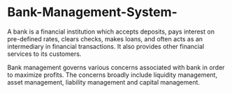 # Bank-Management-System-
A bank is a financial institution which accepts deposits, pays interest on pre-defined rates, clears checks, makes loans, and often acts as an intermediary in financial transactions. It also provides other financial services to its customers.

Bank management governs various concerns associated with bank in order to maximize profits. The concerns broadly include liquidity management, asset management, liability management and capital management. 
